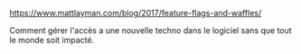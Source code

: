
https://www.mattlayman.com/blog/2017/feature-flags-and-waffles/


Comment gérer l'accès a une nouvelle techno dans le logiciel sans que tout le monde soit impacté.
